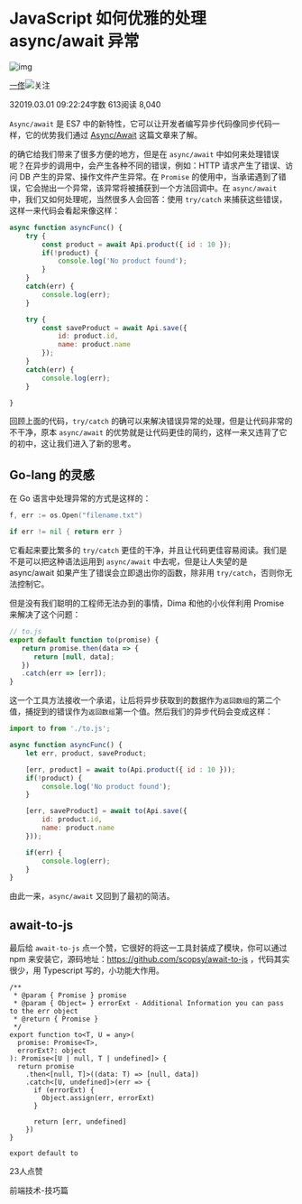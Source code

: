 # JavaScript 如何优雅的处理 async/await 异常

![img](https://upload.jianshu.io/users/upload_avatars/1304324/99ab73fc-9b85-49b1-977e-864cef27e2bb.png?imageMogr2/auto-orient/strip|imageView2/1/w/96/h/96/format/webp)

[一俢](https://www.jianshu.com/u/3c175508a4df)[![  ](https://upload.jianshu.io/user_badge/19c2bea4-c7f7-467f-a032-4fed9acbc55d)](https://www.jianshu.com/mobile/creator)关注

32019.03.01 09:22:24字数 613阅读 8,040

`Async/await` 是 ES7 中的新特性，它可以让开发者编写异步代码像同步代码一样，它的优势我们通过 [Async/Await](https://www.jianshu.com/p/5d3e713770cd) 这篇文章来了解。

的确它给我们带来了很多方便的地方，但是在 `async/await` 中如何来处理错误呢？在异步的调用中，会产生各种不同的错误，例如：HTTP 请求产生了错误、访问 DB 产生的异常、操作文件产生异常。在 `Promise` 的使用中，当承诺遇到了错误，它会抛出一个异常，该异常将被捕获到一个方法回调中。在 `async/await` 中，我们又如何处理呢，当然很多人会回答：使用 `try/catch` 来捕获这些错误，这样一来代码会看起来像这样：

```jsx
async function asyncFunc() {
    try {
        const product = await Api.product({ id : 10 });
        if(!product) {
            console.log('No product found');
        }
    }
    catch(err) {
        console.log(err);
    }

    try {
        const saveProduct = await Api.save({
            id: product.id,
            name: product.name
        });
    }
    catch(err) {
        console.log(err);
    }

}
```

回顾上面的代码，`try/catch` 的确可以来解决错误异常的处理，但是让代码非常的不干净，原本 `async/await` 的优势就是让代码更佳的简约，这样一来又违背了它的初中，这让我们进入了新的思考。

## Go-lang 的灵感

在 Go 语言中处理异常的方式是这样的：

```go
f, err := os.Open("filename.txt")

if err != nil { return err }
```

它看起来要比繁多的 `try/catch` 更佳的干净，并且让代码更佳容易阅读。我们是不是可以把这种语法运用到 `async/await` 中去呢，但是让人失望的是 async/await 如果产生了错误会立即退出你的函数，除非用 `try/catch`，否则你无法控制它。

但是没有我们聪明的工程师无法办到的事情，Dima 和他的小伙伴利用 Promise 来解决了这个问题：

```jsx
// to.js
export default function to(promise) {
   return promise.then(data => {
      return [null, data];
   })
   .catch(err => [err]);
}
```

这一个工具方法接收一个承诺，让后将异步获取到的数据作为`返回数组`的第二个值，捕捉到的错误作为`返回数组`第一个值。然后我们的异步代码会变成这样：

```jsx
import to from './to.js';

async function asyncFunc() {
    let err, product, saveProduct;

    [err, product] = await to(Api.product({ id : 10 }));
    if(!product) {
        console.log('No product found');
    }

    [err, saveProduct] = await to(Api.save({
        id: product.id,
        name: product.name
    }));

    if(err) {
        console.log(err);
    }
}
```

由此一来，`async/await` 又回到了最初的简洁。

## await-to-js

最后给 `await-to-js` 点一个赞，它很好的将这一工具封装成了模块，你可以通过 npm 来安装它，源码地址：<https://github.com/scopsy/await-to-js> ，代码其实很少，用 Typescript 写的，小功能大作用。

```tsx
/**
 * @param { Promise } promise
 * @param { Object= } errorExt - Additional Information you can pass to the err object
 * @return { Promise }
 */
export function to<T, U = any>(
  promise: Promise<T>,
  errorExt?: object
): Promise<[U | null, T | undefined]> {
  return promise
    .then<[null, T]>((data: T) => [null, data])
    .catch<[U, undefined]>(err => {
      if (errorExt) {
        Object.assign(err, errorExt)
      }

      return [err, undefined]
    })
}

export default to
```



23人点赞

前端技术-技巧篇